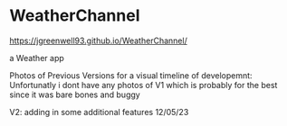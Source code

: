 # WeatherChannel
https://jgreenwell93.github.io/WeatherChannel/


a Weather app

Photos of Previous Versions for a visual timeline of developemnt:
Unfortunatly i dont have any photos of V1 which is probably for the best since it was bare bones and buggy

V2: adding in some additional features 12/05/23
